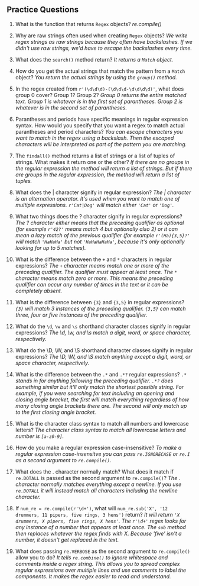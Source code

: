 <h2>Practice Questions</h2>

1. What is the function that returns `Regex` objects?
*re.compile()*

2. Why are raw strings often used when creating `Regex` objects?
*We write regex strings as raw strings because they often have backslashes. If we didn't use raw strings, we'd have to escape the backslashes every time.*

3. What does the `search()` method return?
*It returns a `Match` object.*

4. How do you get the actual strings that match the pattern from a `Match` object?
*You return the actual strings by using the `group()` method.*

5. In the regex created from `r'(\d\d\d)-(\d\d\d-\d\d\d\d)'`, what does group 0 cover? Group 1? Group 2?
*Group 0 returns the entire matched text. Group 1 is whatever is in the first set of parantheses. Group 2 is whatever is in the second set of parantheses.*

6. Parantheses and periods have specific meanings in regular expression syntax. How would you specify that you want a regex to match actual parantheses and period characters?
*You can escape characters you want to match in the regex using a backslash. Then the escaped characters will be interpreted as part of the pattern you are matching.*

7. The `findall()` method returns a list of strings or a list of tuples of strings. What makes it return one or the other?
*If there are no groups in the regular expression the method will return a list of strings. But if there are groups in the regular expression, the method will return a list of tuples.*

8. What does the | character signify in regular expression?
*The | character is an alternation operator. It's used when you want to match one of multiple expressions. `r'Cat|Dog'` will match either `'Cat'` or `'Dog'`.*

9. What two things does the ? character signify in regular expressions?
*The ? character either means that the preceding qualifier as optional (for example `r'42?'` means match 4 but optionally also 2) or it can mean a lazy match of the previous qualifier (for example `r'(Ha){3,5}?'` will match `'HaHaHa'` but not `'HaHaHaHaHa'`, because it's only optionally looking for up to 5 matches).*

10. What is the difference between the `+` and `*` characters in regular expressions?
*The `+` character means match one or more of the preceding qualifier. The qualifier must appear at least once. The `*` character means match zero or more. This means the preceding qualifier can occur any number of times in the text or it can be completely absent.*

11. What is the difference between `{3}` and `{3,5}` in regular expressions?
*`{3}` will match 3 instances of the preceding qualifier. `{3,5}` can match three, four or five instances of the preceding qualifier.*

12. What do the `\d`, `\w` and `\s` shorthand character classes signify in regular expressions?
*The \d, \w, and \s match a digit, word, or space character, respectively.*

13. What do the \D, \W, and \S shorthand character classes signify in regular expressions?
*The \D, \W, and \S match anything except a digit, word, or space character, respectively.*

14. What is the difference between the `.*` and `.*?` regular expressions?
*`.*` stands in for anything following the preceding qualifier. `.*?` does something similar but it'll only match the shortest possible string. For example, if you were searching for text including an opening and closing angle bracket, the first will match everything regardless of how many closing angle brackets there are. The second will only match up to the first closing angle bracket.*

15. What is the character class syntax to match all numbers and lowercase letters?
*The character class syntax to match all lowercase letters and number is `[a-z0-9]`.*

16. How do you make a regular expression case-insensitive?
*To make a regular expression case-insensitve you can pass `re.IGNORECASE` or `re.I` as a second argument to `re.compile()`.*

17. What does the . character normally match? What does it match if `re.DOTALL` is passed as the second argument to `re.compile()`?
*The . character normally matches everything except a newline. If you use `re.DOTALL` it will instead match all characters including the newline character.*

18. If `num_re = re.compile(r'\d+')`, what will `num_re.sub('X', '12 drummers, 11 pipers, five rings, 3 hens')` return?
*It will return `'X drummers, X pipers, five rings, X hens'`. The `r'\d+'` regex looks for any instance of a number that appears at least once. The `sub` method then replaces whatever the regex finds with X. Because 'five' isn't a number, it doesn't get replaced in the text.*

19. What does passing `re.VERBOSE` as the second argument to `re.compile()` allow you to do?
*It tells `re.combine()` to ignore whitespace and comments inside a regex string. This allows you to spread complex regular expressions over multiple lines and use comments to label the components. It makes the regex easier to read and understand.*


